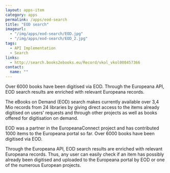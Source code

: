 ```yaml
---
layout: apps-item
category: apps
permalink: /apps/eod-search
title: "EOD search"
imageurl:
  - "/img/apps/eod-search/EOD.jpg"
  - "/img/apps/eod-search/EOD_2.jpg"
tags:
  - API Implementation
  - Search
links:
  - http://search.books2ebooks.eu/Record/vkol_vkol000457366
contact: 
  name: ""
---
```


Over 6000 books have been digitised via EOD. Through the Europeana API, EOD search results are enriched with relevant Europeana records.

The eBooks on Demand (EOD) search makes currently available over 3,4 Mio records from 24 libraries by giving direct access to the items already digitised on users' requests and through other projects as well as books offered for digitisation on demand. 

EOD was a partner in the EuropeanaConnect project and has contributed 1000 items to the Europeana portal so far. Over 6000 books have been digitised via EOD. 

Through the Europeana API, EOD search results are enriched with relevant Europeana records. Thus, any user can easily check if an item has possibly already been digitised and uploaded to the Europeana portal by EOD or one of the numerous European projects.
